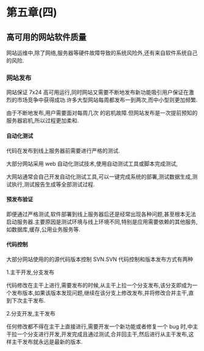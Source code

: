 # 第五章(四)

## 高可用的网站软件质量

网站运维中,除了网络,服务器等硬件故障导致的系统风险外,还有来自软件系统自己的风险.

### 网站发布

网站保证 7x24 高可用运行,同时网站又需要不断地发布新功能吸引用户保证在激烈的市场竞争中获得成功.许多大型网站每周都发布一到两次,而中小型则更加频繁.

由于不断地发布,用户需要面对每周几次 的宕机故障.但网站发布是一次提前预知的服务器宕机,所以过程更加柔和.

#### 自动化测试

代码在发布到线上服务器前需要进行严格的测试.

大部分网站采用 web 自动化测试技术,使用自动测试工具或脚本完成测试,

大网站通常会自己开发自动化测试工具,可以一键完成系统的部署,测试数据生成,测试执行,测试报告生成等全部测试过程.

#### 预发布验证

即便通过严格测试,软件部署到线上服务器后还是经常出现各种问题,甚至根本无法启动服务器.主要原因是测试环境与线上环境不同,特别是应用需要依赖的其他服务,如数据库,缓存,公用业务服务等.

#### 代码控制

大部分网站使用的的源代码版本控制 SVN.SVN 代码控制和版本发布方式有两种

1.主干开发,分支发布

代码修改在主干上进行,需要发布的时候,从主干上拉一个分支发布,该分支即成为一个发布版本,如果该版本发现问题,继续在该分支上修改发布,并将修改合并主干,直到下次主干发布.

2.分支开发,主干发布

任何修改都不得在主干上直接进行,需要开发一个新功能或者修复一个 bug 时,中主干拉一个分支进行开发,开发完成且通过测试,合并回主干,然后进行从主干发布,这样主干发布就永远是最新的版本.
